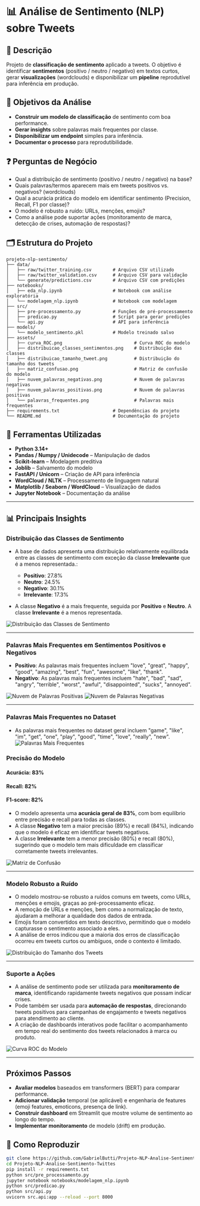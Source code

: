 # 📊 Análise de Sentimento (NLP) sobre Tweets

## 📌 Descrição
Projeto de **classificação de sentimento** aplicado a tweets. O objetivo é identificar **sentimentos** (positivo / neutro / negativo) em textos curtos, gerar **visualizações** (wordclouds) e disponibilizar um **pipeline** reprodutível para inferência em produção.


## 🎯 Objetivos da Análise
- **Construir um modelo de classificação** de sentimento com boa performance.
- **Gerar insights** sobre palavras mais frequentes por classe.
- **Disponibilizar um endpoint** simples para inferência.
- **Documentar o processo** para reprodutibilidade.

## ❓ Perguntas de Negócio
- Qual a distribuição de sentimento (positivo / neutro / negativo) na base?
- Quais palavras/termos aparecem mais em tweets positivos vs. negativos? (wordclouds)
- Qual a acurácia prática do modelo em identificar sentimento (Precision, Recall, F1 por classe)?
- O modelo é robusto a ruído: URLs, menções, emojis?
- Como a análise pode suportar ações (monitoramento de marca, detecção de crises, automação de respostas)?


## 🗂️ Estrutura do Projeto

```
projeto-nlp-sentimento/
├── data/
│   ├── raw/twitter_training.csv        # Arquivo CSV utilizado
│   ├── raw/twitter_validation.csv      # Arquivo CSV para validação
│   └── generate/predictions.csv        # Arquivo CSV com predições
├── notebooks/
│   ├── eda_nlp.ipynb                   # Notebook com análise exploratória
│   └── modelagem_nlp.ipynb             # Notebook com modelagem
├── src/
│   ├── pre-processamento.py            # Funções de pré-processamento
│   ├── predicao.py                     # Script para gerar predições
│   └── api.py                          # API para inferência            
├── models/
│   └── modelo_sentimento.pkl           # Modelo treinado salvo
├── assets/
│   ├── curva_ROC.png                           # Curva ROC do modelo
│   ├── distribuicao_classes_sentimentos.png    # Distribuição das classes
│   ├── distribuicao_tamanho_tweet.png          # Distribuição do tamanho dos tweets
│   ├── matriz_confusao.png                     # Matriz de confusão do modelo
│   ├── nuvem_palavras_negativas.png            # Nuvem de palavras negativas
│   ├── nuvem_palavras_positivas.png            # Nuvem de palavras positivas
│   └── palavras_frequentes.png                 # Palavras mais frequentes
├── requirements.txt                    # Dependências do projeto 
└── README.md                           # Documentação do projeto
```

## 🔧 Ferramentas Utilizadas
- **Python 3.14+**
- **Pandas / Numpy / Unidecode** – Manipulação de dados
- **Scikit-learn** – Modelagem preditiva
- **Joblib** – Salvamento do modelo
- **FastAPI / Unicorn** – Criação de API para inferência
- **WordCloud / NLTK** – Processamento de linguagem natural
- **Matplotlib / Seaborn / WordCloud** – Visualização de dados
- **Jupyter Notebook** – Documentação da análise

---

## 📊 Principais Insights

### Distribuição das Classes de Sentimento
- A base de dados apresenta uma distribuição relativamente equilibrada entre as classes de sentimento com exceção da classe **Irrelevante** que é a menos representada.:
  - **Positivo**: 27.8%
  - **Neutro**: 24.5%
  - **Negativo**: 30.1%
  - **Irrelevante**: 17.3%

- A classe **Negativo** é a mais frequente, seguida por **Positivo** e **Neutro**. A classe **Irrelevante** é a menos representada.


![Distribuição das Classes de Sentimento](assets/distribuicao_classes_sentimentos.png)

---

### Palavras Mais Frequentes em Sentimentos Positivos e Negativos
- **Positivo**: As palavras mais frequentes incluem "love", "great", "happy", "good", "amazing", "best", "fun", "awesome", "like", "thank".
- **Negativo**: As palavras mais frequentes incluem "hate", "bad", "sad", "angry", "terrible", "worst", "awful", "disappointed", "sucks", "annoyed".

![Nuvem de Palavras Positivas](assets/nuvem_palavras_positivas.png) 
![Nuvem de Palavras Negativas](assets/nuvem_palavras_negativas.png)

---

### Palavras Mais Frequentes no Dataset
- As palavras mais frequentes no dataset geral incluem "game", "like", "im", "get", "one", "play", "good", "time", "love", "really", "new".
![Palavras Mais Frequentes](assets/palavras_frequentes.png)

### Precisão do Modelo

#### **Acurácia**: 83%
#### **Recall**: 82%
#### **F1-score**: 82%

- O modelo apresenta uma **acurácia geral de 83%**, com bom equilíbrio entre precisão e recall para todas as classes.
- A classe **Negativo** tem a maior precisão (89%) e recall (84%), indicando que o modelo é eficaz em identificar tweets negativos.
- A classe **Irrelevante** tem a menor precisão (80%) e recall (80%), sugerindo que o modelo tem mais dificuldade em classificar corretamente tweets irrelevantes.

![Matriz de Confusão](assets/matriz_confusao.png)

---

### Modelo Robusto a Ruído
- O modelo mostrou-se robusto a ruídos comuns em tweets, como URLs, menções e emojis, graças ao pré-processamento eficaz.
- A remoção de URLs e menções, bem como a normalização de texto, ajudaram a melhorar a qualidade dos dados de entrada.
- Emojis foram convertidos em texto descritivo, permitindo que o modelo capturasse o sentimento associado a eles.
- A análise de erros indicou que a maioria dos erros de classificação ocorreu em tweets curtos ou ambíguos, onde o contexto é limitado.


![Distribuição do Tamanho dos Tweets](assets/distribuicao_tamanho_tweet.png)

---

### Suporte a Ações
- A análise de sentimento pode ser utilizada para **monitoramento de marca**, identificando rapidamente tweets negativos que possam indicar crises.
- Pode também ser usada para **automação de respostas**, direcionando tweets positivos para campanhas de engajamento e tweets negativos para atendimento ao cliente.
- A criação de dashboards interativos pode facilitar o acompanhamento em tempo real do sentimento dos tweets relacionados à marca ou produto.

![Curva ROC do Modelo](assets/curva_ROC.png)


---

## Próximos Passos
- **Avaliar modelos** baseados em transformers (BERT) para comparar performance.
- **Adicionar validação** temporal (se aplicável) e engenharia de features (emoji features, emoticons, presença de link).
- **Construir dashboard** em Streamlit que mostre volume de sentimento ao longo do tempo.
- **Implementar monitoramento** de modelo (drift) em produção.

## 📌 Como Reproduzir
```bash
git clone https://github.com/GabrielButti/Projeto-NLP-Analise-Sentimento-Twittes.git
cd Projeto-NLP-Analise-Sentimento-Twittes
pip install -r requirements.txt
python src/pre_processamento.py
jupyter notebook notebooks/modelagem_nlp.ipynb
python src/predicao.py
python src/api.py
uvicorn src.api:app --reload --port 8000
```

